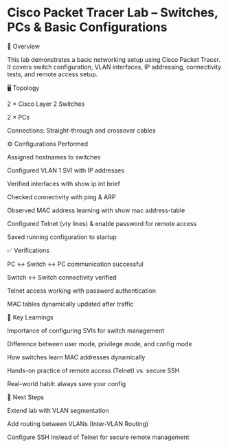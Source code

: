 # Cisco Packet Tracer Lab – Switches, PCs & Basic Configurations
📌 Overview

This lab demonstrates a basic networking setup using Cisco Packet Tracer.
It covers switch configuration, VLAN interfaces, IP addressing, connectivity tests, and remote access setup.

🖥️ Topology

2 × Cisco Layer 2 Switches

2 × PCs

Connections: Straight-through and crossover cables

⚙️ Configurations Performed

Assigned hostnames to switches

Configured VLAN 1 SVI with IP addresses

Verified interfaces with show ip int brief

Checked connectivity with ping & ARP

Observed MAC address learning with show mac address-table

Configured Telnet (vty lines) & enable password for remote access

Saved running configuration to startup

✅ Verifications

PC ↔ Switch ↔ PC communication successful

Switch ↔ Switch connectivity verified

Telnet access working with password authentication

MAC tables dynamically updated after traffic

🔑 Key Learnings

Importance of configuring SVIs for switch management

Difference between user mode, privilege mode, and config mode

How switches learn MAC addresses dynamically

Hands-on practice of remote access (Telnet) vs. secure SSH

Real-world habit: always save your config

🚀 Next Steps

Extend lab with VLAN segmentation

Add routing between VLANs (Inter-VLAN Routing)

Configure SSH instead of Telnet for secure remote management

